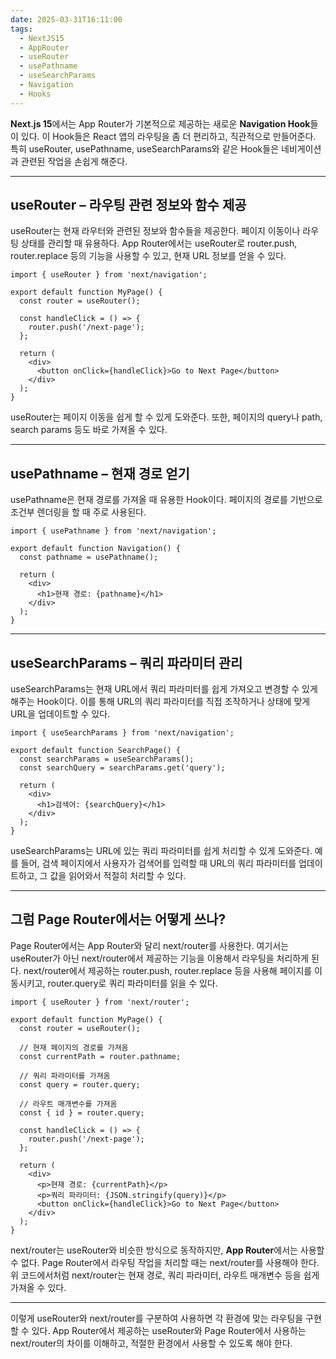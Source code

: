 ```yaml
---
date: 2025-03-31T16:11:00
tags:
  - NextJS15
  - AppRouter
  - useRouter
  - usePathname
  - useSearchParams
  - Navigation
  - Hooks
---
```

**Next.js 15**에서는 App Router가 기본적으로 제공하는 새로운 **Navigation Hook**들이 있다. 이 Hook들은 React 앱의 라우팅을 좀 더 편리하고, 직관적으로 만들어준다. 특히 useRouter, usePathname, useSearchParams와 같은 Hook들은 네비게이션과 관련된 작업을 손쉽게 해준다.

  
---

## **useRouter – 라우팅 관련 정보와 함수 제공**

  

useRouter는 현재 라우터와 관련된 정보와 함수들을 제공한다. 페이지 이동이나 라우팅 상태를 관리할 때 유용하다. App Router에서는 useRouter로 router.push, router.replace 등의 기능을 사용할 수 있고, 현재 URL 정보를 얻을 수 있다.

```
import { useRouter } from 'next/navigation';

export default function MyPage() {
  const router = useRouter();
  
  const handleClick = () => {
    router.push('/next-page');
  };
  
  return (
    <div>
      <button onClick={handleClick}>Go to Next Page</button>
    </div>
  );
}
```

useRouter는 페이지 이동을 쉽게 할 수 있게 도와준다. 또한, 페이지의 query나 path, search params 등도 바로 가져올 수 있다.

---

## **usePathname – 현재 경로 얻기**

  

usePathname은 현재 경로를 가져올 때 유용한 Hook이다. 페이지의 경로를 기반으로 조건부 렌더링을 할 때 주로 사용된다.

```
import { usePathname } from 'next/navigation';

export default function Navigation() {
  const pathname = usePathname();
  
  return (
    <div>
      <h1>현재 경로: {pathname}</h1>
    </div>
  );
}
```

---

## **useSearchParams – 쿼리 파라미터 관리**

  

useSearchParams는 현재 URL에서 쿼리 파라미터를 쉽게 가져오고 변경할 수 있게 해주는 Hook이다. 이를 통해 URL의 쿼리 파라미터를 직접 조작하거나 상태에 맞게 URL을 업데이트할 수 있다.

```
import { useSearchParams } from 'next/navigation';

export default function SearchPage() {
  const searchParams = useSearchParams();
  const searchQuery = searchParams.get('query');

  return (
    <div>
      <h1>검색어: {searchQuery}</h1>
    </div>
  );
}
```

useSearchParams는 URL에 있는 쿼리 파라미터를 쉽게 처리할 수 있게 도와준다. 예를 들어, 검색 페이지에서 사용자가 검색어를 입력할 때 URL의 쿼리 파라미터를 업데이트하고, 그 값을 읽어와서 적절히 처리할 수 있다.

---

## **그럼 Page Router에서는 어떻게 쓰나?**

  

Page Router에서는 App Router와 달리 next/router를 사용한다. 여기서는 useRouter가 아닌 next/router에서 제공하는 기능을 이용해서 라우팅을 처리하게 된다. next/router에서 제공하는 router.push, router.replace 등을 사용해 페이지를 이동시키고, router.query로 쿼리 파라미터를 읽을 수 있다.

```
import { useRouter } from 'next/router';

export default function MyPage() {
  const router = useRouter();

  // 현재 페이지의 경로를 가져옴
  const currentPath = router.pathname;

  // 쿼리 파라미터를 가져옴
  const query = router.query;

  // 라우트 매개변수를 가져옴
  const { id } = router.query;

  const handleClick = () => {
    router.push('/next-page');
  };

  return (
    <div>
      <p>현재 경로: {currentPath}</p>
      <p>쿼리 파라미터: {JSON.stringify(query)}</p>
      <button onClick={handleClick}>Go to Next Page</button>
    </div>
  );
}
```

next/router는 useRouter와 비슷한 방식으로 동작하지만, **App Router**에서는 사용할 수 없다. Page Router에서 라우팅 작업을 처리할 때는 next/router를 사용해야 한다. 위 코드에서처럼 next/router는 현재 경로, 쿼리 파라미터, 라우트 매개변수 등을 쉽게 가져올 수 있다.

---

이렇게 useRouter와 next/router를 구분하여 사용하면 각 환경에 맞는 라우팅을 구현할 수 있다. App Router에서 제공하는 useRouter와 Page Router에서 사용하는 next/router의 차이를 이해하고, 적절한 환경에서 사용할 수 있도록 해야 한다.
